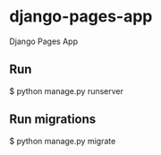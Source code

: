 # django-pages-app

Django Pages App

## Run

$ python manage.py runserver

## Run migrations

$ python manage.py migrate
